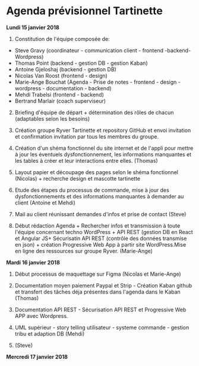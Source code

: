 # Agenda prévisionnel Tartinette

**Lundi 15 janvier 2018**  

1. Constitution de l'équipe composée de: 

* Steve Gravy (coordinateur - communication client - frontend -backend- Wordpress)
* Thomas Point (backend - gestion DB - gestion Kaban)
* Antoine Gjeloshaj (backend - gestion DB)
* Nicolas Van Roost (frontend - design)
* Marie-Ange Bouchat (Agenda - Prise de notes - frontend - design - wordpress - documentation - backend)
* Mehdi Trabelsi (frontend - backend)
* Bertrand Marlair (coach superviseur)

2. Briefing d'équipe de départ + détermination des rôles de chacun (adaptables selon les besoins)

2. Création groupe Ryver Tartinette et repository GitHub et envoi invitation et confirmation invitation par tous les membres du groupe.

3. Création d'un shéma fonctionnel du site internet et de l'appli pour mettre à jour les éventuels dysfonctionnement, les informations manquantes et les tables à créer et leur interactions entre elles. (Thomas)

4. Layout papier et découpage des pages selon le shéma fonctionnel (Nicolas) + recherche design et mascotte tartinette

5. Etude des étapes du processus de commande, mise à jour des dysfonctionnements et des informations manquantes à demander au client (Antoine et Mehdi)

6. Mail au client réunissant demandes d'infos et prise de contact (Steve)

7. Début rédaction Agenda + Rechercher infos et transmission à toute l'équipe concernant techno WordPress + API REST (gestion DB en React et Angular JS+ Sécurisatin API REST (contrôle des données transmise en json) + création Progressive Web App à partir site WordPress.Mise en ligne des ressources sur groupe Ryver. (Marie-Ange)


**Mardi 16 janvier 2018**

1. Début processus de maquettage sur Figma (Nicolas et Marie-Ange)

2. Documentation moyen paiement Paypal et Strip - Création Kaban github et transfert des tâches déja présentes dans l'agenda dans le Kaban (Thomas)

3. Documentation API REST - Sécurisation API REST et Progressive Web APP avec Wordpress.

4. UML supérieur - story telling utilisateur - systeme commande - gestion tribu et adaption DB (Mehdi)

5. (Steve)


**Mercredi 17 janvier 2018**
